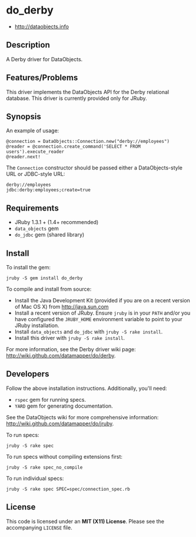 # do_derby

* <http://dataobjects.info>

## Description

A Derby driver for DataObjects.

## Features/Problems

This driver implements the DataObjects API for the Derby relational database.
This driver is currently provided only for JRuby.

## Synopsis

An example of usage:

    @connection = DataObjects::Connection.new("derby://employees")
    @reader = @connection.create_command('SELECT * FROM users').execute_reader
    @reader.next!

The `Connection` constructor should be passed either a DataObjects-style URL or
JDBC-style URL:

    derby://employees
    jdbc:derby:employees;create=true

## Requirements

 * JRuby 1.3.1 + (1.4+ recommended)
 * `data_objects` gem
 * `do_jdbc` gem (shared library)

## Install

To install the gem:

    jruby -S gem install do_derby

To compile and install from source:

 * Install the Java Development Kit (provided if you are on a recent version of
   Mac OS X) from <http://java.sun.com>
 * Install a recent version of JRuby. Ensure `jruby` is in your `PATH` and/or
   you have configured the `JRUBY_HOME` environment variable to point to your
   JRuby installation.
 * Install `data_objects` and `do_jdbc` with `jruby -S rake install`.
 * Install this driver with `jruby -S rake install`.

For more information, see the Derby driver wiki page:
<http://wiki.github.com/datamapper/do/derby>.

## Developers

Follow the above installation instructions. Additionally, you'll need:
  * `rspec` gem for running specs.
  * `YARD` gem for generating documentation.

See the DataObjects wiki for more comprehensive information:
<http://wiki.github.com/datamapper/do/jruby>.

To run specs:

    jruby -S rake spec

To run specs without compiling extensions first:

    jruby -S rake spec_no_compile

To run individual specs:

    jruby -S rake spec SPEC=spec/connection_spec.rb

## License

This code is licensed under an **MIT (X11) License**. Please see the
accompanying `LICENSE` file.
